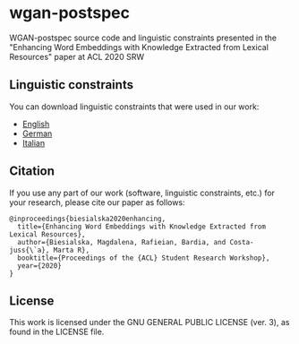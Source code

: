# wgan-postspec

WGAN-postspec source code and linguistic constraints presented in the "Enhancing Word Embeddings with Knowledge Extracted from Lexical Resources" paper at ACL 2020 SRW


## Linguistic constraints
You can download linguistic constraints that were used in our work:
- [English](https://mydisk.cs.upc.edu/s/dRfyxzTXQW3iCFw)
- [German](https://mydisk.cs.upc.edu/s/EWQiiTBibbbJGng)
- [Italian](https://mydisk.cs.upc.edu/s/AFk9cfJckgBsWGr)

## Citation
If you use any part of our work (software, linguistic constraints, etc.) for your research, please cite our paper as follows:
```
@inproceedings{biesialska2020enhancing,
  title={Enhancing Word Embeddings with Knowledge Extracted from Lexical Resources},
  author={Biesialska, Magdalena, Rafieian, Bardia, and Costa-juss{\`a}, Marta R},
  booktitle={Proceedings of the {ACL} Student Research Workshop},
  year={2020}
}
```
## License
This work is licensed under the GNU GENERAL PUBLIC LICENSE (ver. 3), as found in the LICENSE file.
